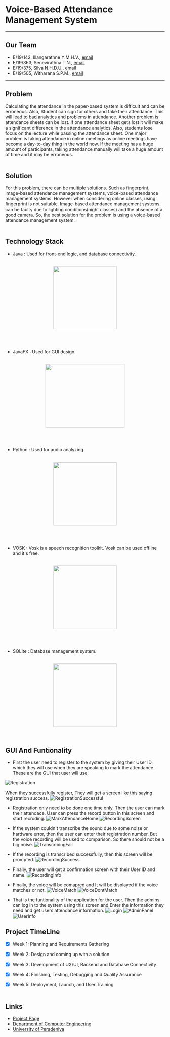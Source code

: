 # Voice-Based Attendance Management System

---

<!-- 
This is a sample image, to show how to add images to your page. To learn more options, please refer [this](https://projects.ce.pdn.ac.lk/docs/faq/how-to-add-an-image/)

![Sample Image](./images/sample.png)
 -->

## Our Team
-  E/19/142, Illangarathne Y.M.H.V., [email](mailto:e19142@eng.pdn.ac.lk)
-  E/19/363, Senevirathna T.N., [email](mailto:e19363@eng.pdn.ac.lk)
-  E/19/375, Silva N.H.D.U., [email](mailto:e19375@eng.pdn.ac.lk)
-  E/19/505, Witharana S.P.M., [email](mailto:e19505@eng.pdn.ac.lk)
---

## Problem

Calculating the attendance in the paper-based system is difficult and can be erroneous. Also, Student can sign for others and fake their attendance. This will lead to bad analytics and problems in attendance. Another problem is attendance sheets can be lost. If one attendance sheet gets lost it will make a significant difference in the attendance analytics. Also, students lose focus on the lecture while passing the attendance sheet. One major problem is taking attendance in online meetings as online meetings have become a day-to-day thing in the world now. If the meeting has a huge amount of participants, taking attendance manually will take a huge amount of time and it may be erroneous.<br> <br>



## Solution

For this problem, there can be multiple solutions. Such as fingerprint, image-based attendance management systems, voice-based attendance management systems. However when considering online classes, using fingerprint is not suitable. Image-based attendance management systems can be faulty due to lighting conditions(night classes) and the absence of a good camera. So, the best solution for the problem is using a voice-based attendance management system.
<br> <br>


## Technology Stack

+ Java : Used for front-end logic, and database connectivity.<br><br>
<p align="center">
  <img height="200" src="https://upload.wikimedia.org/wikipedia/en/3/30/Java_programming_language_logo.svg">
</p>
<br>
<br>

+ JavaFX : Used for GUI design.<br><br>
<p align="center">
  <img width = "250" height="200" src="https://upload.wikimedia.org/wikipedia/en/c/cc/JavaFX_Logo.png">
</p>
<br>
<br>

+ Python : Used for audio analyzing.<br><br>
<p align="center">
  <img height="200" src="https://upload.wikimedia.org/wikipedia/commons/thumb/c/c3/Python-logo-notext.svg/1200px-Python-logo-notext.svg.png">
</p>
<br>
<br>

+ VOSK : Vosk is a speech recognition toolkit. Vosk can be used offline and it's free. <br><br>
<p align="center">
  <img height="200" src="https://www.openhab.org/logos/voskstt.png">
</p>
<br>
<br>

+ SQLite : Database management system. <br><br>
<p align="center">
  <img height="200" src="https://download.logo.wine/logo/SQLite/SQLite-Logo.wine.png">
</p>
<br>

## GUI And Funtionality

+ First the user need to register to the system by giving their User ID which they will use when they are speaking to mark the attendance. These are the GUI that user will use,

![Registration](https://github.com/cepdnaclk/e19-co227-voice-based-attendance-management-system/assets/115541700/7c2d71a6-1fc3-4452-a1f7-67c6c59fa586)

When they successfully register, They will get a screen like this saying registration success.
![RegistrationSuccessful](https://github.com/cepdnaclk/e19-co227-voice-based-attendance-management-system/assets/115541700/75bd82e6-792d-4b85-80a7-1dd033fd6a52)

+ Registration only need to be done one time only. Then the user can mark their attendace. User can press the record button in this screen and start recroding.
![MarkAttendanceHome](https://github.com/cepdnaclk/e19-co227-voice-based-attendance-management-system/assets/115541700/10182477-3215-4004-abbe-9a9fd537b25f)
![RecordingScreen](https://github.com/cepdnaclk/e19-co227-voice-based-attendance-management-system/assets/115541700/359e7da9-9981-492d-a16f-e0e61b4a193d)

+ If the system couldn't transcribe the sound due to some noise or hardware error, then the user can enter their registration number. But the voice recording will be used to comparison. So there should not be a big noise.
![TranscribingFail](https://github.com/cepdnaclk/e19-co227-voice-based-attendance-management-system/assets/115541700/6da7b463-ca77-49c6-8b5b-6132035a4d6e)

+ If the recording is transcribed successfully, then this screen will be prompted.
![RecordingSuccess](https://github.com/cepdnaclk/e19-co227-voice-based-attendance-management-system/assets/115541700/c5c9977d-101b-4525-aab3-da0b920bb488)

+ Finally, the user will get a confirmation screen with their User ID and name.
![RecordingInfo](https://github.com/cepdnaclk/e19-co227-voice-based-attendance-management-system/assets/115541700/1dc4381c-8b8f-48c1-93ca-888769d0c275)

+ Finally, the voice will be comapred and It will be displayed if the voice matches or not.
![VoiceMatch](https://github.com/cepdnaclk/e19-co227-voice-based-attendance-management-system/assets/115541700/ea967ca1-8385-488e-b750-18ba61c509ae)
![VoiceDontMatch](https://github.com/cepdnaclk/e19-co227-voice-based-attendance-management-system/assets/115541700/e674b553-5cd4-496e-bb79-8ecd3fbd8e24)

+ That is the funtionality of the application for the user. Then the admins can log in to the system using this screen and Enter the information they need and get users attendance information.
![Login](https://github.com/cepdnaclk/e19-co227-voice-based-attendance-management-system/assets/115541700/3f4816d1-5b21-4997-a76d-3db1626769d2)
![AdminPanel](https://github.com/cepdnaclk/e19-co227-voice-based-attendance-management-system/assets/115541700/e3d06212-d30b-45e6-bdd0-0b5cbfa23e83)
![UserInfo](https://github.com/cepdnaclk/e19-co227-voice-based-attendance-management-system/assets/115541700/5c6ccddc-3219-4848-a827-ee1ceba4715a)


## Project TimeLine

- [x] Week 1: Planning and Requirements Gathering 
- [x] Week 2: Design and coming up with a solution
- [x] Week 3: Development of UX/UI, Backend  and Database Connectivity
- [x] Week 4: Finishing, Testing, Debugging and Quality Assurance
- [x] Week 5: Deployment, Launch, and User Training
<br> <br>





## Links

- [Project Page](https://cepdnaclk.github.io/e19-co227-voice-based-attendance-management-system/)
- [Department of Computer Engineering](http://www.ce.pdn.ac.lk/)
- [University of Peradeniya](https://eng.pdn.ac.lk/)


[//]: # (Please refer this to learn more about Markdown syntax)
[//]: # (https://github.com/adam-p/markdown-here/wiki/Markdown-Cheatsheet)

